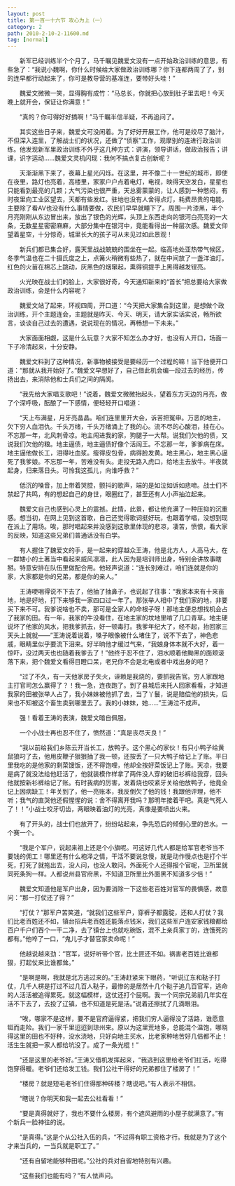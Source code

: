 ```yaml
---
layout: post
title: 第一百一十六节 攻心为上（一）
category: 2
path: 2010-2-10-2-11600.md
tag: [normal]
---
```


　　新军已经训练半个个月了，马千瞩见魏爱文没有一点开始政治训练的意思，有些急了：“我说小魏啊，你什么时候给大家做政治训练哪？你下连都两周了了，别的连早都行动起来了，你可是教导营的基准连，要带好头哇！”

　　魏爱文微微一笑，显得胸有成竹：“马总长，你就把心放到肚子里去吧！今天晚上就开会，保证让你满意！”

　　“真的？你可得好好搞啊！”马千瞩半信半疑，不再追问了。

　　其实这些日子来，魏爱文可没闲着。为了好好开展工作，他可是绞尽了脑汁，不但深入连里，了解战士们的状况，还做了“侦察”工作，观摩别的连进行政治训练。他发现新军里政治训练不外乎这几种方式：讲演，领导讲话，做政治报告；讲课，识字运动……魏爱文灵机闪现：我何不搞点复古创新呢？

　　天渐渐黑下来了，夜幕上星光闪烁。在这里，并不像二十一世纪的城市，即使在夜里，路灯也亮着，高楼里，家家户户点着电灯，电视，映得天空发白，星星也只能看到最亮的几颗；大气污染也很严重，天总雾蒙蒙的，让人感到一种憋闷，有时夜里向工业区望去，天都有些发红。驻地也没有人舍得点灯，耗费昂贵的电能，主要除了看AV也没有什么事情要做，农民们早早就睡下了。周围一片漆黑，半个月亮刚刚从东边冒出来，放出了银色的光辉，头顶上东西走向的银河白亮亮的一大条，无数星星密密麻麻，大部分集中在银河中，竟能看得出一种层次感。魏爱文仰望着星空，十分惊奇，城里长大的孩子可从未见过如此景观！

　　新兵们都已集合好，露天里战战兢兢的围坐在一起。临高地处亚热带气候区，冬季气温也在二十摄氏度之上，点篝火稍微有些热了，就在中间放了一盏洋油灯。红色的火苗在棉芯上跳动，灰黑色的烟窜起，熏得铜提手上黑得越发锃亮。

　　火光映在战士们的脸上，大家很好奇，今天通知新来的“首长”把总要给大家做政治训练，会是什么内容呢？

　　魏爱文站了起来，环视四周，开口道：“今天把大家集合到这里，是想做个政治训练，开个主题连会，主题就是昨天、今天、明天，请大家实话实说，畅所欲言，谈谈自己过去的遭遇，说说现在的情况，再畅想一下未来。”

　　大家面面相觑，这是什么玩意？大家不知怎么办才好，也没有人开口，场面一下子冷清起来，十分安静。

　　魏爱文料到了这种情况，新事物被接受是要经历一个过程的嘛！当下他便开口道：“那就从我开始好了。”魏爱文早想好了，自己借此机会编一段过去的经历，传扬出去，来消除他和士兵们之间的隔阂。

　　“我先给大家唱支歌吧！”说着，魏爱文微微抬起头，望着东方天边的月亮，做了个深呼吸，酝酿了一下感情，便轻轻开口唱道：

　　“天上布满星，月牙亮晶晶。咱们连里里开大会，诉苦把冤申。万恶的地主，欠下穷人血泪仇。千头万绪，千头万绪涌上了我的心。流不尽的心酸泪，挂在心。不忘那一年，北风刺骨凉。地主闯进我的家，狗腿子一大帮。说我们欠他的债，又说我们欠他的粮。地主逼债，地主逼债好像个活阎王。不忘那一年，爹爹病在床。地主逼他做长工，泪得吐血浆。瘦得皮包骨，病得脸发黄。地主黑心，地主黑心逼死了我爹娘。不忘那一年，苦难没有头。走投无路入虎口，给地主去放牛。半夜就起身，归来落日头。可怜我这孤儿，向谁呼救？”

　　低沉的嗓音，加上带着哭腔，颤抖的歌声，端的是如泣如诉如悲啼。战士们不禁起了共鸣，有的想起自己的身世，眼圈红了，甚至还有人小声抽泣起来。

　　魏爱文自己也感到心灵上的震撼。此情，此景，都让他充满了一种压抑的沉重感。想当初，在网上见到这首歌，自己还觉得歌词挺好玩，也跟着学唱，没想到现在派上了用场。唉，那时唱起来并没感到这歌里体现的悲凉，凄苦，愤恨，看大家的反映，知道这些兄弟们普通话没有白学。

　　有人握住了魏爱文的手，是一起来的穿越众王涛，他是北方人，人高马大，在一群矮小的土著当中看起来威风凛凛，此人因为是培训师出身，特别会讲故事瞎掰。特意安排在队伍里做配合用。他轻声说道：“连长别难过，咱们连就是你的家，大家都是你的兄弟，都是你的亲人。”

　　王涛哽咽得说不下去了，他抽了抽鼻子，也说起了往事：“我家本来有十来亩地，地是好地，打下来够我一家四口过一年了。那张举人相中了我们家的地，非要买下来不可。我爹说啥也不卖，那可是全家人的命根子呀！那地主便总想找机会占了我家的田。有一年，我家的牛没看住，在地主家的坟地里啃了几口青草。地主硬说坏了他家的风水，把我爹抓去，好一顿毒打。我爹年纪大了，经不起，抬回家三天头上就就——”王涛说着说着，嗓子眼像被什么堵住了，说不下去了，神色悲戚，眼睛里似乎要流下泪来。好半晌他才缓过气来，“我娘身体本就不大好，着一惊吓，没过两天也也随着我爹去了！”他终于忍不住了，泪水顺着他黝黑的面颊滚落下来，把个魏爱文看得目瞪口呆，老兄你不会是北电或者中戏出身的吧？

　　“过了不久，有一天他家房子失火，诬赖是我烧的，要抓我告官。穷人家跟地主打官司怎么赢得了？！我一急，连夜跑了。到了县城后来托人回家看看，才知道我家的田被张举人占了，我小妹妹被他抓了去，当了丫鬟，说是赔偿他的损失，后来也不知被这个畜生卖到哪里去了。我的小妹妹，她……”王涛泣不成声。

　　强！看着王涛的表演，魏爱文暗自佩服。

　　一个小战士再也忍不住了，愤然道：“真是丧尽天良！”

　　“我以前给我们乡陈云开当长工，放鸭子。这个黑心的家伙！有只小鸭子给黄鼠狼叼了去，他用皮鞭子狠狠抽了我一顿，还按丢了一只大鸭子给记上了账。平日里我吃的是他家的剩菜馊饭，还不得饱哩，他却全按好菜饭记上了账。天凉，我要是病了就没法给他赶活了，他就装模作样拿了两件没人穿的破旧衫裤给我穿，回头他就按新衫裤给记了账。有时我病的厉害，发着烧也咬紧牙关给他放鸭子，他竟全记上因病缺工！年关到了，他一亮账本，我反倒欠了他的钱！我跟他评理，他不听；我气的直哭他还假惺惺的说：舍不得离开我吗？那明年接着干吧。真是气死人了！！”小战士咬牙切齿，两眼映着油灯的光亮，真像是要喷出火来。

　　有了开头的，战士们也放开了，纷纷站起来，争先恐后的倾倒心里的苦水。一个赛一个。

　　“我是个军户，说起来祖上还是个小旗呢。可这好几代人都是给军官老爷当不要钱的佣工！哪里还有什么袍泽之情，干活不要说怠慢，就是动作慢点也是打个半死，打死了就拖出去，没人问，也没人敢问。外面死个人还得报个官呢，卫所里就同死条狗一样。人都说州县官府黑，不知道卫所里比外面黑不知道多少倍！”

　　魏爱文知道他是军户出身，因为要消除一下这些老百姓对官军的畏惧感，故意问：“那一打仗还了得？”

　　“打仗？”那军户苦笑道，“就我们这些军户，穿裤子都露腚，还和人打仗？我们比老百姓还不如，镇台招兵老百姓还能落点钱米，我们这些军户连安家钱粮都给百户千户们吞个一干二净，去了镇台上也就吃碗饭，混不上亲兵家丁的，连饿死的都有。”他啐了一口，“鬼儿子才替官家卖命呢！”

　　他越说越来劲：“官军，说好听带个官，比土匪还不如。祸害老百姓比谁都狠，打起仗来比谁都耸。”

　　“是啊是啊，我就是北方逃过来的。”王涛赶紧来下眼药，“听说辽东和鞑子打仗，几千人楞是打过不过几百人鞑子，最惨的是居然十几个鞑子追几百官军，逃命的人活活被追得累死。就这幅模样，这仗还打个屁啊。我一个同宗兄弟前几年实在活不下去了，去投了辽镇，也不知道是死是活。”说着还擦拭了几滴眼泪。

　　“唉，哪家不是这样，要不是官府逼得紧，把我们穷人逼得没了活路，谁愿意铤而走险。我们一家千里迢迢到琼州来。原以为这里荒地多，总能混个温饱，哪晓得这里的田也不好种，没水浇地，只好向地主买水，比老家种地苦好几倍都不止！活生生就把一家人都给坑没了。成了一条光棍！”

　　“还是这里的老爷好。”王涛又借机发挥起来，“我逃到这里给老爷们扛活，吃得饱穿得暖。老爷们还给发工钱。我们公社干得好的兄弟都住了楼房了！”

　　“楼房？就是短毛老爷们住得那种砖楼？瞎说吧。”有人表示不相信。

　　“瞎说？你明天和我一起去公社看看！”

　　“要是真得就好了，我也不要什么楼房，有个遮风避雨的小屋子就满意了。”有个新兵一脸神往的说。

　　“是真得。”这是个从公社入伍的兵，“不过得有职工资格才行。我就是为了这个才来当兵的，一当兵就是职工了。”

　　“还有自留地能够种田呢。”公社的兵对自留地特别有兴趣。

　　“这些我们也能有吗？”有人怯声问。
